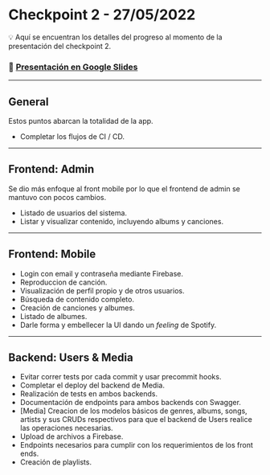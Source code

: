 # Checkpoint 2 - 27/05/2022

💡 Aquí se encuentran los detalles del progreso al momento de la presentación del checkpoint 2.

### 📄 [Presentación en Google Slides](https://docs.google.com/presentation/d/1YXAO-dPfOEPFN9r4Jsfn6YJw33drAxoYWBpeCw0KSAU/edit#slide=id.p)

---

## General

Estos puntos abarcan la totalidad de la app.

- Completar los flujos de CI / CD.

---

## Frontend: Admin

Se dio más enfoque al front mobile por lo que el frontend de admin se mantuvo con pocos cambios.

- Listado de usuarios del sistema.
- Listar y visualizar contenido, incluyendo albums y canciones.

---

## Frontend: Mobile

- Login con email y contraseña mediante Firebase.
- Reproduccion de canción.
- Visualización de perfil propio y de otros usuarios.
- Búsqueda de contenido completo.
- Creación de canciones y albumes.
- Listado de albumes.
- Darle forma y embellecer la UI dando un _feeling_ de Spotify.

---

## Backend: Users & Media

- Evitar correr tests por cada commit y usar precommit hooks.
- Completar el deploy del backend de Media.
- Realización de tests en ambos backends.
- Documentación de endpoints para ambos backends con Swagger.
- [Media] Creacion de los modelos básicos de genres, albums, songs, artists y sus CRUDs respectivos para que el backend de Users realice las operaciones necesarias.
- Upload de archivos a Firebase.
- Endpoints necesarios para cumplir con los requerimientos de los front ends.
- Creación de playlists.
